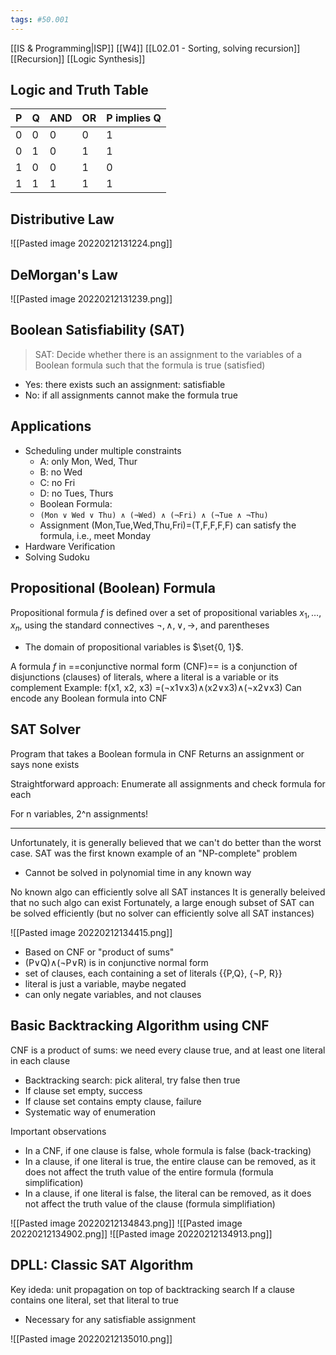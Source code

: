 ```yaml
---
tags: #50.001
---
```

[[IS & Programming|ISP]]
[[W4]]
[[L02.01 - Sorting, solving recursion]]
[[Recursion]]
[[Logic Synthesis]]

## Logic and Truth Table
| P   | Q   | AND | OR  | P implies Q |
| --- | --- | --- | --- | ----------- |
| 0   | 0   | 0   | 0   | 1           |
| 0   | 1   | 0   | 1   | 1           |
| 1   | 0   | 0   | 1   | 0           |
| 1   | 1   | 1   | 1   | 1           |

## Distributive Law
![[Pasted image 20220212131224.png]]

## DeMorgan's Law
![[Pasted image 20220212131239.png]]
## Boolean Satisfiability (SAT)
> SAT: Decide whether there is an assignment to the variables of a Boolean formula such that the formula is true (satisfied)

- Yes: there exists such an assignment: satisfiable
- No: if all assignments cannot make the formula true

## Applications
- Scheduling under multiple constraints
	- A: only Mon, Wed, Thur
	- B: no Wed
	- C: no Fri
	- D: no Tues, Thurs
	- Boolean Formula: 
	- `(Mon ∨ Wed ∨ Thu) ∧ (¬Wed) ∧ (¬Fri) ∧ (¬Tue ∧ ¬Thu)`
	- Assignment (Mon,Tue,Wed,Thu,Fri)=(T,F,F,F,F) can satisfy the formula, i.e., meet Monday
- Hardware Verification
- Solving Sudoku

## Propositional (Boolean) Formula
Propositional formula $f$ is defined over a set of propositional variables $x_1, \dots, x_n$, using the standard connectives $\lnot, \land, \lor, \to$, and parentheses
- The domain of propositional variables is $\set{0, 1}$.

A formula $f$ in ==conjunctive normal form (CNF)== is a conjunction of disjunctions (clauses) of literals, where a literal is a variable or its complement
Example: f(x1, x2, x3) =(¬x1∨x3)∧(x2∨x3)∧(¬x2∨x3)
Can encode any Boolean formula into CNF

## SAT Solver
Program that takes a Boolean formula in CNF
Returns an assignment or says none exists

Straightforward approach:
Enumerate all assignments and check formula for each

For n variables, 2^n assignments!
***
Unfortunately, it is generally believed that we can't do better than the worst case.
SAT was the first known example of an "NP-complete" problem
- Cannot be solved in polynomial time in any known way

No known algo can efficiently solve all SAT instances
It is generally beleived that no such algo can exist
Fortunately, a large enough subset of SAT can be solved efficiently (but no solver can efficiently solve all SAT instances)

![[Pasted image 20220212134415.png]]

- Based on CNF or "product of sums"
- (P∨Q)∧(¬P∨R) is in conjunctive normal form
- set of clauses, each containing a set of literals {{P,Q}, {¬P, R}}
- literal is just a variable, maybe negated
- can only negate variables, and not clauses

## Basic Backtracking Algorithm using CNF
CNF is a product of sums: we need every clause true, and at least one literal in each clause
- Backtracking search: pick aliteral, try false then true
- If clause set empty, success
- If clause set contains empty clause, failure
- Systematic way of enumeration

Important observations
- In a CNF, if one clause is false, whole formula is false (back-tracking)
- In a clause, if one literal is true, the entire clause can be removed, as it does not affect the truth value of the entire formula (formula simplification)
- In a clause, if one literal is false, the literal can be removed, as it does not affect the truth value of the clause (formula simplifiation)

![[Pasted image 20220212134843.png]]
![[Pasted image 20220212134902.png]]
![[Pasted image 20220212134913.png]]

## DPLL: Classic SAT Algorithm
Key ideda: unit propagation on top of backtracking search
If a clause contains one literal, set that literal to true
- Necessary for any satisfiable assignment

![[Pasted image 20220212135010.png]]